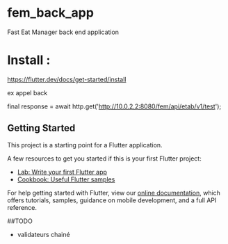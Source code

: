# fem_back_app

Fast Eat Manager back end application

# Install  :
https://flutter.dev/docs/get-started/install


ex appel back

final response = await http.get('http://10.0.2.2:8080/fem/api/etab/v1/test'); 











## Getting Started

This project is a starting point for a Flutter application.

A few resources to get you started if this is your first Flutter project:

- [Lab: Write your first Flutter app](https://flutter.dev/docs/get-started/codelab)
- [Cookbook: Useful Flutter samples](https://flutter.dev/docs/cookbook)

For help getting started with Flutter, view our
[online documentation](https://flutter.dev/docs), which offers tutorials,
samples, guidance on mobile development, and a full API reference.


##TODO 
- validateurs chainé